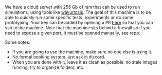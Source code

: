 We have a cloud server with 256 Gb of ram that can be used to run simulations, using tools like [wakurtosis](https://github.com/logos-co/wakurtosis). The goal of this machine is to be able to quickly run some specific tests, experiments or do some prototyping. Your key can be added by opening a PR [here](https://github.com/status-im/infra-misc/blob/master/ansible/group_vars/vacdev.yml) so that you can ssh to the machine. Note that the machine sits behind a firewall so if you need to expose a given port, it must be opened manually, see repo.

Some notes:
* If you are going to use the machine, make sure no one else is using it.
* No formal booking system, just ask in discord.
* When you are done with it, leave it as clean as possible: no stale images running, try to organize folders, etc.

